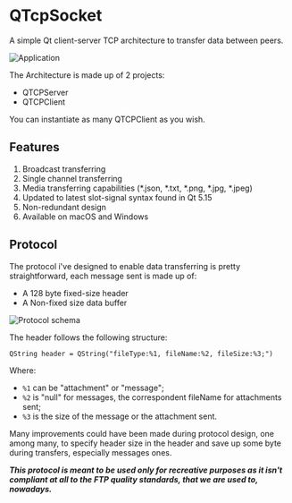 # QTcpSocket

A simple Qt client-server TCP architecture to transfer data between peers.

![Application](https://github.com/manfredipist/QTcpSocket/blob/master/images/demo.png?raw=true)

The Architecture is made up of 2 projects:
- QTCPServer
- QTCPClient

You can instantiate as many QTCPClient as you wish.

## Features

1. Broadcast transferring
2. Single channel transferring
3. Media transferring capabilities (*.json, *.txt, *.png, *.jpg, *.jpeg)  
4. Updated to latest slot-signal syntax found in Qt 5.15
5. Non-redundant design
6. Available on macOS and Windows

## Protocol

The protocol i've designed to enable data transferring is pretty straightforward, each message sent is made up of:
- A 128 byte fixed-size header
- A Non-fixed size data buffer

![Protocol schema](https://github.com/manfredipist/QTcpSocket/blob/master/images/protocol.png?raw=true)

The header follows the following structure:
```
QString header = QString("fileType:%1, fileName:%2, fileSize:%3;")
```
Where:
- ```%1``` can be "attachment" or "message";
- ```%2``` is "null" for messages, the correspondent fileName for attachments sent;
- ```%3``` is the size of the message or the attachment sent.

Many improvements could have been made during protocol design, one among many, to specify header size in the header and save up some byte during transfers, especially messages ones.

__*This protocol is meant to be used only for recreative purposes as it isn't compliant at all to the FTP quality standards, that we are used to, nowadays.*__
